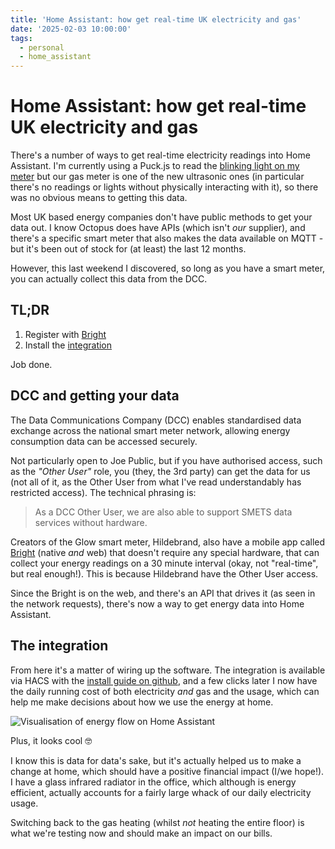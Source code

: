 ```yaml
---
title: 'Home Assistant: how get real-time UK electricity and gas'
date: '2025-02-03 10:00:00'
tags:
  - personal
  - home_assistant
---
```


# Home Assistant: how get real-time UK electricity and gas

There's a number of ways to get real-time electricity readings into Home Assistant. I'm currently using a Puck.js to read the [blinking light on my meter](https://www.espruino.com/Smart+Meter) but our gas meter is one of the new ultrasonic ones (in particular there's no readings or lights without physically interacting with it), so there was no obvious means to getting this data.

Most UK based energy companies don't have public methods to get your data out. I know Octopus does have APIs (which isn't _our_ supplier), and there's a specific smart meter that also makes the data available on MQTT - but it's been out of stock for (at least) the last 12 months.

However, this last weekend I discovered, so long as you have a smart meter, you can actually collect this data from the DCC.

<!-- more -->

## TL;DR

1. Register with [Bright](https://bright.glowmarkt.com)
2. Install the [integration](https://github.com/HandyHat/ha-hildebrandglow-dcc)

Job done.

## DCC and getting your data

The Data Communications Company (DCC) enables standardised data exchange across the national smart meter network, allowing energy consumption data can be accessed securely.

Not particularly open to Joe Public, but if you have authorised access, such as the _"Other User"_ role, you (they, the 3rd party) can get the data for us (not all of it, as the Other User from what I've read understandably has restricted access). The technical phrasing is:

> As a DCC Other User, we are also able to support SMETS data services without hardware.

Creators of the Glow smart meter, Hildebrand, also have a mobile app called [Bright](https://bright.glowmarkt.com) (native _and_ web) that doesn't require any special hardware, that can collect your energy readings on a 30 minute interval (okay, not "real-time", but real enough!). This is because Hildebrand have the Other User access.

Since the Bright is on the web, and there's an API that drives it (as seen in the network requests), there's now a way to get energy data into Home Assistant.

## The integration

From here it's a matter of wiring up the software. The integration is available via HACS with the [install guide on github](https://github.com/HandyHat/ha-hildebrandglow-dcc), and a few clicks later I now have the daily running cost of both electricity _and_ gas and the usage, which can help me make decisions about how we use the energy at home.

![Visualisation of energy flow on Home Assistant](/images/hass-energy.png)

Plus, it looks cool 🤓

I know this is data for data's sake, but it's actually helped us to make a change at home, which should have a positive financial impact (I/we hope!). I have a glass infrared radiator in the office, which although is energy efficient, actually accounts for a fairly large whack of our daily electricity usage.

Switching back to the gas heating (whilst _not_ heating the entire floor) is what we're testing now and should make an impact on our bills.